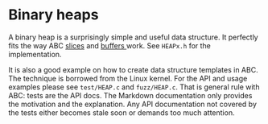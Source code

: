#   Binary heaps

A binary heap is a surprisingly simple and useful data 
structure. It perfectly fits the way ABC [slices][S] and [buffers ][B]
work. See `HEAPx.h` for the implementation. 

It is also a good example on how to create data structure 
templates in ABC. The technique is borrowed from the Linux 
kernel. For the API and usage examples please see
`test/HEAP.c` and `fuzz/HEAP.c`. That is general rule with ABC:
tests are the API docs. The Markdown documentation only 
provides the motivation and the explanation. Any API 
documentation not covered by the tests either becomes stale
soon or demands too much attention.

[S]: ./$.md
[B]: ./B.md
